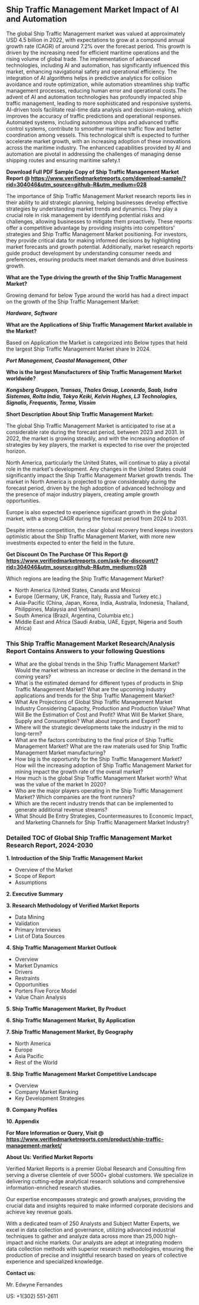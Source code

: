 <h2>Ship Traffic Management Market Impact of AI and Automation</h2>The global Ship Traffic Management market was valued at approximately USD 4.5 billion in 2022, with expectations to grow at a compound annual growth rate (CAGR) of around 7.2% over the forecast period. This growth is driven by the increasing need for efficient maritime operations and the rising volume of global trade. The implementation of advanced technologies, including AI and automation, has significantly influenced this market, enhancing navigational safety and operational efficiency. The integration of AI algorithms helps in predictive analytics for collision avoidance and route optimization, while automation streamlines ship traffic management processes, reducing human error and operational costs.The advent of AI and automation technologies has profoundly impacted ship traffic management, leading to more sophisticated and responsive systems. AI-driven tools facilitate real-time data analysis and decision-making, which improves the accuracy of traffic predictions and operational responses. Automated systems, including autonomous ships and advanced traffic control systems, contribute to smoother maritime traffic flow and better coordination among vessels. This technological shift is expected to further accelerate market growth, with an increasing adoption of these innovations across the maritime industry. The enhanced capabilities provided by AI and automation are pivotal in addressing the challenges of managing dense shipping routes and ensuring maritime safety.t</p><p id="" class=""><strong>Download Full PDF Sample Copy of Ship Traffic Management Market Report @ <a href="https://www.verifiedmarketreports.com/download-sample/?rid=304046&utm_source=github-R&utm_medium=028" target="_blank">https://www.verifiedmarketreports.com/download-sample/?rid=304046&utm_source=github-R&utm_medium=028</a></strong></p><p>The importance of&nbsp;Ship Traffic Management Market research reports lies in their ability to aid strategic planning, helping businesses develop effective strategies by understanding market trends and dynamics. They play a crucial role in risk management by identifying potential risks and challenges, allowing businesses to mitigate them proactively. These reports offer a competitive advantage by providing insights into competitors' strategies and Ship Traffic Management Market positioning. For investors, they provide critical data for making informed decisions by highlighting market forecasts and growth potential. Additionally, market research reports guide product development by understanding consumer needs and preferences, ensuring products meet market demands and drive business growth.</p><p><strong>What are the&nbsp;Type driving the growth of the Ship Traffic Management Market?</strong></p><p id="" class="">Growing demand for below Type around the world has had a direct impact on the growth of the Ship Traffic Management Market:</p><em><strong>Hardware, Software</strong></em></p><strong>What are the&nbsp;Applications&nbsp;of Ship Traffic Management Market available in the Market?</strong></p><p id="" class="">Based on Application the Market is categorized into Below types that held the largest Ship Traffic Management Market share In 2024.</p><em><strong>Port Management, Coastal Management, Other</strong></em></p><strong>Who is the largest Manufacturers of Ship Traffic Management Market worldwide?</strong></p><p><em><strong>Kongsberg Gruppen, Transas, Thales Group, Leonardo, Saab, Indra Sistemas, Rolta India, Tokyo Keiki, Kelvin Hughes, L3 Technologies, Signalis, Frequentis, Terma, Vissim</strong></em></p><p id="" class=""><strong>Short Description About Ship Traffic Management Market:</strong></p><p>The global Ship Traffic Management Market is anticipated to rise at a considerable rate during the forecast period, between 2023 and 2031. In 2022, the market is growing steadily, and with the increasing adoption of strategies by key players, the market is expected to rise over the projected horizon.</p><p>North America, particularly the United States, will continue to play a pivotal role in the market's development. Any changes in the United States could significantly impact the Ship Traffic Management Market growth trends. The market in North America is projected to grow considerably during the forecast period, driven by the high adoption of advanced technology and the presence of major industry players, creating ample growth opportunities.</p><p>Europe is also expected to experience significant growth in the global market, with a strong CAGR during the forecast period from 2024 to 2031.</p><p>Despite intense competition, the clear global recovery trend keeps investors optimistic about the Ship Traffic Management Market, with more new investments expected to enter the field in the future.</p><p id="" class=""><strong>Get Discount On The Purchase Of This Report @ <a href="https://www.verifiedmarketreports.com/ask-for-discount/?rid=304046&utm_source=github-R&utm_medium=028" target="_blank">https://www.verifiedmarketreports.com/ask-for-discount/?rid=304046&utm_source=github-R&utm_medium=028</a></strong></p>Which regions are leading the Ship Traffic Management Market?</p><ul><li>North America (United States, Canada and Mexico)</li><li>Europe (Germany, UK, France, Italy, Russia and Turkey etc.)</li><li>Asia-Pacific (China, Japan, Korea, India, Australia, Indonesia, Thailand, Philippines, Malaysia and Vietnam)</li><li>South America (Brazil, Argentina, Columbia etc.)</li><li>Middle East and Africa (Saudi Arabia, UAE, Egypt, Nigeria and South Africa)</li></ul><h3 id="" class="">This Ship Traffic Management Market Research/Analysis Report Contains Answers to your following Questions</h3><ul><li>What are the global trends in the Ship Traffic Management Market? Would the market witness an increase or decline in the demand in the coming years?</li><li>What is the estimated demand for different types of products in Ship Traffic Management Market? What are the upcoming industry applications and trends for the Ship Traffic Management Market?</li><li>What Are Projections of Global Ship Traffic Management Market Industry Considering Capacity, Production and Production Value? What Will Be the Estimation of Cost and Profit? What Will Be Market Share, Supply and Consumption? What about imports and Export?</li><li>Where will the strategic developments take the industry in the mid to long-term?</li><li>What are the factors contributing to the final price of Ship Traffic Management Market? What are the raw materials used for Ship Traffic Management Market manufacturing?</li><li>How big is the opportunity for the Ship Traffic Management Market? How will the increasing adoption of Ship Traffic Management Market for mining impact the growth rate of the overall market?</li><li>How much is the global Ship Traffic Management Market worth? What was the value of the market In 2020?</li><li>Who are the major players operating in the Ship Traffic Management Market? Which companies are the front runners?</li><li>Which are the recent industry trends that can be implemented to generate additional revenue streams?</li><li>What Should Be Entry Strategies, Countermeasures to Economic Impact, and Marketing Channels for Ship Traffic Management Market Industry?</li></ul><h3 id="" class="">Detailed TOC of Global Ship Traffic Management Market Research Report, 2024-2030</h3><p id="" class=""><strong>1. Introduction of the Ship Traffic Management Market</strong></p><ul><li>Overview of the Market</li><li>Scope of Report</li><li>Assumptions</li></ul><p id="" class=""><strong>2. Executive Summary</strong></p><p id="" class=""><strong>3. Research Methodology of Verified Market Reports</strong></p><ul><li>Data Mining</li><li>Validation</li><li>Primary Interviews</li><li>List of Data Sources</li></ul><p id="" class=""><strong>4. Ship Traffic Management Market Outlook</strong></p><ul><li>Overview</li><li>Market Dynamics</li><li>Drivers</li><li>Restraints</li><li>Opportunities</li><li>Porters Five Force Model</li><li>Value Chain Analysis</li></ul><p id="" class=""><strong>5. Ship Traffic Management Market, By Product</strong></p><p id="" class=""><strong>6. Ship Traffic Management Market, By Application</strong></p><p id="" class=""><strong>7. Ship Traffic Management Market, By Geography</strong></p><ul><li>North America</li><li>Europe</li><li>Asia Pacific</li><li>Rest of the World</li></ul><p id="" class=""><strong>8. Ship Traffic Management Market Competitive Landscape</strong></p><ul><li>Overview</li><li>Company Market Ranking</li><li>Key Development Strategies</li></ul><p id="" class=""><strong>9. Company Profiles</strong></p><p id="" class=""><strong>10. Appendix</strong></p><p id="" class=""><strong>For More Information or Query, Visit @ <a href="https://www.verifiedmarketreports.com/product/ship-traffic-management-market/" target="_blank">https://www.verifiedmarketreports.com/product/ship-traffic-management-market/</a></strong></p><p id="" class=""><strong>About Us: Verified Market Reports</strong></p><p id="" class="">Verified Market Reports is a premier Global Research and Consulting firm serving a diverse clientele of over 5000+ global customers. We specialize in delivering cutting-edge analytical research solutions and comprehensive information-enriched research studies.</p><p id="" class="">Our expertise encompasses strategic and growth analyses, providing the crucial data and insights required to make informed corporate decisions and achieve key revenue goals.</p><p id="" class="">With a dedicated team of 250 Analysts and Subject Matter Experts, we excel in data collection and governance, utilizing advanced industrial techniques to gather and analyze data across more than 25,000 high-impact and niche markets. Our analysts are adept at integrating modern data collection methods with superior research methodologies, ensuring the production of precise and insightful research based on years of collective experience and specialized knowledge.</p><p id="" class=""><strong>Contact us:</strong></p><p id="" class="">Mr. Edwyne Fernandes</p><p id="" class="">US: +1(302) 551-2611</p>